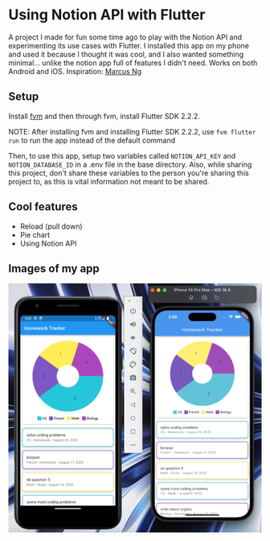 # Using Notion API with Flutter

A project I made for fun some time ago to play with the Notion API and experimenting its use cases with Flutter. I installed this app on my phone and used it because I thought it was cool, and I also wanted something minimal... unlike the notion app full of features I didn't need. Works on both Android and iOS. Inspiration: [Marcus Ng](https://www.youtube.com/@MarcusNg)

## Setup

Install [fvm](https://fvm.app/docs/getting_started/installation) and then through fvm, install Flutter SDK 2.2.2.

NOTE: After installing fvm and installing Flutter SDK 2.2.2, use `fvm flutter run` to run the app instead of the default command

Then, to use this app, setup two variables called `NOTION_API_KEY` and `NOTION_DATABASE_ID` in a .env file in the base directory. Also, while sharing this project, don't share these variables to the person you're sharing this project to, as this is vital information not meant to be shared.

## Cool features

- Reload (pull down)
- Pie chart
- Using Notion API

## Images of my app

![Homepage](image.png)
